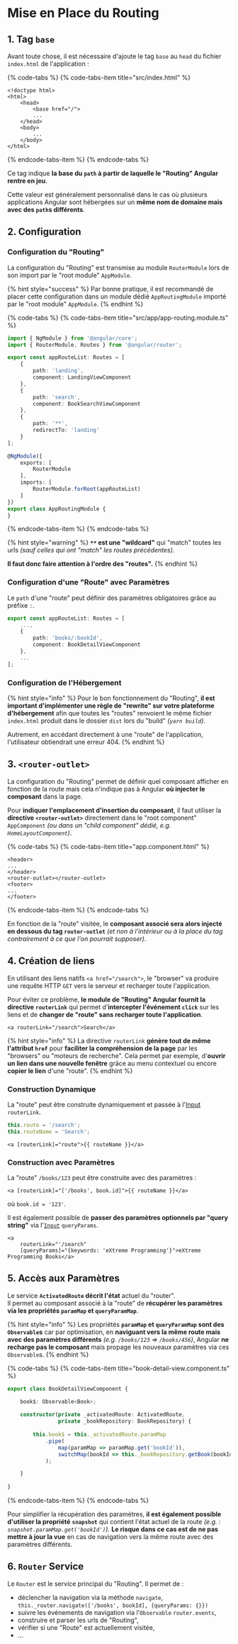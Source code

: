 # Mise en Place du Routing

## 1. Tag `base`

Avant toute chose, il est nécessaire d'ajoute le tag `base` au `head` du fichier `index.html` de l'application :

{% code-tabs %}
{% code-tabs-item title="src/index.html" %}
```markup
<!doctype html>
<html>
    <head>
        <base href="/">
        ...
    </head>
    <body>
        ...
    </body>
</html>
```
{% endcode-tabs-item %}
{% endcode-tabs %}

Ce tag indique **la base du `path` à partir de laquelle le "Routing" Angular rentre en jeu**.

Cette valeur est généralement personnalisé dans le cas où plusieurs applications Angular sont hébergées sur un **même nom de domaine mais avec des `path`s différents**.

## 2. Configuration

### Configuration du "Routing"

La configuration du "Routing" est transmise au module `RouterModule` lors de son import par le "root module" `AppModule`.

{% hint style="success" %}
Par bonne pratique, il est recommandé de placer cette configuration dans un module dédié `AppRoutingModule` importé par le "root module" `AppModule`.
{% endhint %}

{% code-tabs %}
{% code-tabs-item title="src/app/app-routing.module.ts" %}
```typescript
import { NgModule } from '@angular/core';
import { RouterModule, Routes } from '@angular/router';

export const appRouteList: Routes = [
    {
        path: 'landing',
        component: LandingViewComponent
    },
    {
        path: 'search',
        component: BookSearchViewComponent
    },
    {
        path: '**',
        redirectTo: 'landing'
    }
];

@NgModule({
    exports: [
        RouterModule
    ],
    imports: [
        RouterModule.forRoot(appRouteList)
    ]
})
export class AppRoutingModule {
}
```
{% endcode-tabs-item %}
{% endcode-tabs %}

{% hint style="warning" %}
**`**` est une "wildcard"** qui "match" toutes les urls _\(sauf celles qui ont "match" les routes précédentes\)_.

**Il faut donc faire attention à l'ordre des "routes".**
{% endhint %}

### Configuration d'une "Route" avec Paramètres

Le `path` d'une "route" peut définir des paramètres obligatoires grâce au préfixe `:`.

```typescript
export const appRouteList: Routes = [
    ...,
    {
        path: 'books/:bookId',
        component: BookDetailViewComponent
    },
    ...
];
```

### Configuration de l'Hébergement

{% hint style="info" %}
Pour le bon fonctionnement du "Routing", **il est important d'implémenter une règle de "rewrite" sur votre plateforme d'hébergement** afin que toutes les "routes" renvoient le même fichier `index.html` produit dans le dossier `dist` lors du "build" _\(`yarn build`\)_.

Autrement, en accédant directement à une "route" de l'application, l'utilisateur obtiendrait une erreur 404.
{% endhint %}

## 3. `<router-outlet>`

La configuration du "Routing" permet de définir quel composant afficher en fonction de la route mais cela n'indique pas à Angular **où injecter le composant** dans la page.

Pour **indiquer l'emplacement d'insertion du composant**, il faut utiliser la **directive `<router-outlet>`** directement dans le "root component" `AppComponent` _\(ou dans un "child component" dédié, e.g. `HomeLayoutComponent`\)_.

{% code-tabs %}
{% code-tabs-item title="app.component.html" %}
```markup
<header>
...
</header>
<router-outlet></router-outlet>
<footer>
...
</footer>
```
{% endcode-tabs-item %}
{% endcode-tabs %}

En fonction de la "route" visitée, le **composant associé sera alors injecté en dessous du tag `router-outlet`** _\(et non à l'intérieur ou à la place du tag contrairement à ce que l'on pourrait supposer\)_.

## 4. Création de liens

En utilisant des liens natifs `<a href="/search">`, le "browser" va produire une requête HTTP `GET` vers le serveur et recharger toute l'application.

Pour éviter ce problème, **le module de "Routing" Angular fournit la directive `routerLink`** qui permet d'**intercepter l'événement `click`** sur les liens et de **changer de "route" sans recharger toute l'application**.

```markup
<a routerLink="/search">Search</a>
```

{% hint style="info" %}
La directive `routerLink` **génère tout de même l'attribut `href`** pour **faciliter la compréhension de la page** par les "browsers" ou "moteurs de recherche". Cela permet par exemple, d'**ouvrir un lien dans une nouvelle fenêtre** grâce au menu contextuel ou encore **copier le lien** d'une "route".
{% endhint %}

### Construction Dynamique

La "route" peut être construite dynamiquement et passée à l'[Input](../interaction-entre-composants/input.md) `routerLink`.

```typescript
this.route = '/search';
this.routeName = 'Search';
```

```markup
<a [routerLink]="route">{{ routeName }}</a>
```

### Construction avec Paramètres

La "route" `/books/123` peut être construite avec des paramètres :

```markup
<a [routerLink]="['/books', book.id]">{{ routeName }}</a>
```

où `book.id = '123'`.

Il est également possible de **passer des paramètres optionnels par "query string"** via l'[`Input`](../interaction-entre-composants/input.md) `queryParams`.

```markup
<a
    routerLink="'/search"
    [queryParams]="{keywords: 'eXtreme Programming'}">eXtreme Programming Books</a>
```

## 5. Accès aux Paramètres

Le service **`ActivatedRoute` décrit l'état** actuel du "router".  
Il permet au composant associé à la "route" de **récupérer les paramètres via les propriétés `paramMap` et `queryParamMap`**.

{% hint style="info" %}
Les propriétés **`paramMap` et `queryParamMap` sont des `Observable`s** car par optimisation, en **naviguant vers la même route mais avec des paramètres différents** _\(e.g. `/books/123` =&gt; `/books/456`\)_, Angular **ne recharge pas le composant** mais propage les nouveaux paramètres via ces `Observable`s.
{% endhint %}

{% code-tabs %}
{% code-tabs-item title="book-detail-view.component.ts" %}
```typescript
export class BookDetailViewComponent {

    book$: Observable<Book>;
    
    constructor(private _activatedRoute: ActivatedRoute,
                private _bookRepository: BookRepository) {
                
        this.book$ = this._activatedRoute.paramMap
            .pipe(
                map(paramMap => paramMap.get('bookId')),
                switchMap(bookId => this._bookRepository.getBook(bookId))
            );

    }
    
}
```
{% endcode-tabs-item %}
{% endcode-tabs %}

Pour simplifier la récupération des paramètres, **il est également possible d'utiliser la propriété** **`snapshot`** qui contient l'état actuel de la route _\(e.g. : `snapshot.paramMap.get('bookId')`\)_. **Le risque dans ce cas est de ne pas mettre à jour la vue** en cas de navigation vers la même route avec des paramètres différents.

## 6. `Router` Service

Le `Router` est le service principal du "Routing". Il permet de :

* déclencher la navigation via la méthode `navigate`, `this._router.navigate(['/books', bookId], {queryParams: {}})`
* suivre les événements de navigation via l'`Observable` `router.events`,
* construire et parser les urls de "Routing",
* vérifier si une "Route" est actuellement visitée,
* ...



